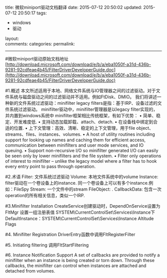 title: 微软miniport驱动文档翻译
date: 2015-07-12 20:50:02
updated: 2015-07-12 20:50:17
tags:
- windows
- 驱动

layout:    
comments:
categories:
permalink:

---
#微软miniport驱动原始文档地址
[http://download.microsoft.com/download/e/b/a/eba1050f-a31d-436b-9281-92cdfeae4b45/FilterDriverDeveloperGuide.doc](http://download.microsoft.com/download/e/b/a/eba1050f-a31d-436b-9281-92cdfeae4b45/FilterDriverDeveloperGuide.doc)


#1.概述
本文所述适用于本地、网络文件系统与IO管理器之间的过滤驱动。对于文件系统与磁盘驱动之间的过滤驱动并不适用。例如FtDisk、DMIO。
我们将讲述一种新的文件系统过滤驱动：minifilter
legacy filters是指：基于IRP、设备过滤的文件系统过滤驱动。
minifilter驱动中，minifilter管理器是以legacy filter实现的，并内置到windows系统中
minifilter框架相比传统框架，有如下优势：
•   简单、稳定、开发难度低.
•   支持动态加载卸载、attach、detach.
•   在设备栈中绑定到合适的位置.
•   上下文管理：高效、清晰、稳定的上下文管理，用于file object、streams、files、instances、volumes.
•   A host of utility routines including support for looking up names and caching them for efficient access, communication between minifilters and user mode services, and IO queuing.
•   Support non-recursive I/O so minifilter generated I/O can easily be seen only by lower minifilters and the file system.
•   Filter only operations of interest to minifilter – unlike the legacy model where a filter has to hook every entry point to pass through operation.

#2.术语
Filter: 文件系统过滤驱动
Volume: 本地文件系统中的volume
Instance: filter驱动在一个卷设备上的instance. 同一个卷设备上可以有多个instance.例如：FileSpy
Stream: 一个文件中的stream
FileObject: .
CallbackData:  包含一次operation的所有相关信息，类似一个IRP.

#3.Minifilter Installation
CreateService创建驱动时，DependOnService设置为FltMgr
设置一组注册表值
SYSTEM\\CurrentControlSet\\Services\\Instance下
DefaultInstance：SYSTEM\\CurrentControlSet\\Services\\Instance
Altitude
Flags

#4. Minifilter Registration
DriverEntry函数中调用FltRegisterFilter

#5. Initiating filtering
调用FltStartFiltering

#6. Instance Notification Support
A set of callbacks are provided to notify a minifilter when an instance is being created or torn down.  Through these callbacks, the minifilter can control when instances are attached and detached from volumes.






